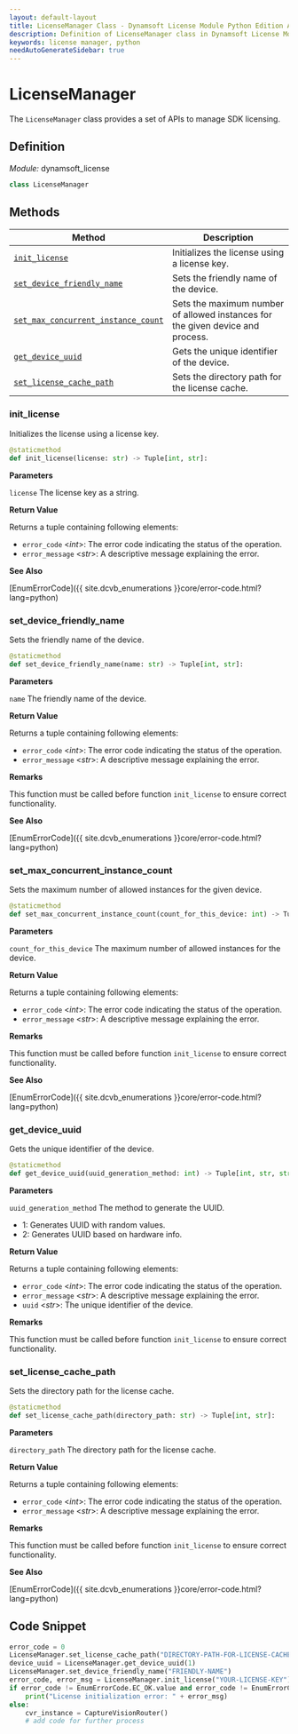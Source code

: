 ```yaml
---
layout: default-layout
title: LicenseManager Class - Dynamsoft License Module Python Edition API Reference
description: Definition of LicenseManager class in Dynamsoft License Module Python Edition.
keywords: license manager, python
needAutoGenerateSidebar: true
---
```


# LicenseManager

The `LicenseManager` class provides a set of APIs to manage SDK licensing.

## Definition

*Module:* dynamsoft_license

```python
class LicenseManager
```

## Methods

| Method               | Description |
|----------------------|-------------|
| [`init_license`](#init_license) | Initializes the license using a license key. |
| [`set_device_friendly_name`](#set_device_friendly_name) | Sets the friendly name of the device. |
| [`set_max_concurrent_instance_count`](#set_max_concurrent_instance_count) | Sets the maximum number of allowed instances for the given device and process. |
| [`get_device_uuid`](#get_device_uuid) | Gets the unique identifier of the device. |
| [`set_license_cache_path`](#set_license_cache_path) | Sets the directory path for the license cache. |

### init_license

Initializes the license using a license key.

```python
@staticmethod
def init_license(license: str) -> Tuple[int, str]:
```

**Parameters**

`license` The license key as a string.

**Return Value**

Returns a tuple containing following elements:
- `error_code` <*int*>: The error code indicating the status of the operation.
- `error_message` <*str*>: A descriptive message explaining the error.

**See Also**

[EnumErrorCode]({{ site.dcvb_enumerations }}core/error-code.html?lang=python)

### set_device_friendly_name

Sets the friendly name of the device.

```python
@staticmethod
def set_device_friendly_name(name: str) -> Tuple[int, str]:
```

**Parameters**

`name` The friendly name of the device.

**Return Value**

Returns a tuple containing following elements:
- `error_code` <*int*>: The error code indicating the status of the operation.
- `error_message` <*str*>: A descriptive message explaining the error.

**Remarks**

This function must be called before function `init_license` to ensure correct functionality.

**See Also**

[EnumErrorCode]({{ site.dcvb_enumerations }}core/error-code.html?lang=python)

### set_max_concurrent_instance_count

Sets the maximum number of allowed instances for the given device.

```python
@staticmethod
def set_max_concurrent_instance_count(count_for_this_device: int) -> Tuple[int, str]:
```

**Parameters**

`count_for_this_device` The maximum number of allowed instances for the device.

**Return Value**

Returns a tuple containing following elements:
- `error_code` <*int*>: The error code indicating the status of the operation.
- `error_message` <*str*>: A descriptive message explaining the error.

**Remarks**

This function must be called before function `init_license` to ensure correct functionality.

**See Also**

[EnumErrorCode]({{ site.dcvb_enumerations }}core/error-code.html?lang=python)

### get_device_uuid

Gets the unique identifier of the device.

```python
@staticmethod
def get_device_uuid(uuid_generation_method: int) -> Tuple[int, str, str]:
```

**Parameters**

`uuid_generation_method` The method to generate the UUID.

- 1: Generates UUID with random values.
- 2: Generates UUID based on hardware info.

**Return Value**

Returns a tuple containing following elements:
- `error_code` <*int*>: The error code indicating the status of the operation.
- `error_message` <*str*>: A descriptive message explaining the error.
- `uuid` <*str*>: The unique identifier of the device.

**Remarks**

This function must be called before function `init_license` to ensure correct functionality.

### set_license_cache_path

Sets the directory path for the license cache.

```python
@staticmethod
def set_license_cache_path(directory_path: str) -> Tuple[int, str]:
```

**Parameters**

`directory_path` The directory path for the license cache.

**Return Value**

Returns a tuple containing following elements:
- `error_code` <*int*>: The error code indicating the status of the operation.
- `error_message` <*str*>: A descriptive message explaining the error.

**Remarks**

This function must be called before function `init_license` to ensure correct functionality.

**See Also**

[EnumErrorCode]({{ site.dcvb_enumerations }}core/error-code.html?lang=python)

## Code Snippet

```python
error_code = 0
LicenseManager.set_license_cache_path("DIRECTORY-PATH-FOR-LICENSE-CACHE")
device_uuid = LicenseManager.get_device_uuid(1)
LicenseManager.set_device_friendly_name("FRIENDLY-NAME")
error_code, error_msg = LicenseManager.init_license("YOUR-LICENSE-KEY")
if error_code != EnumErrorCode.EC_OK.value and error_code != EnumErrorCode.EC_LICENSE_CACHE_USED.value:
    print("License initialization error: " + error_msg)
else:
    cvr_instance = CaptureVisionRouter()
    # add code for further process
```
